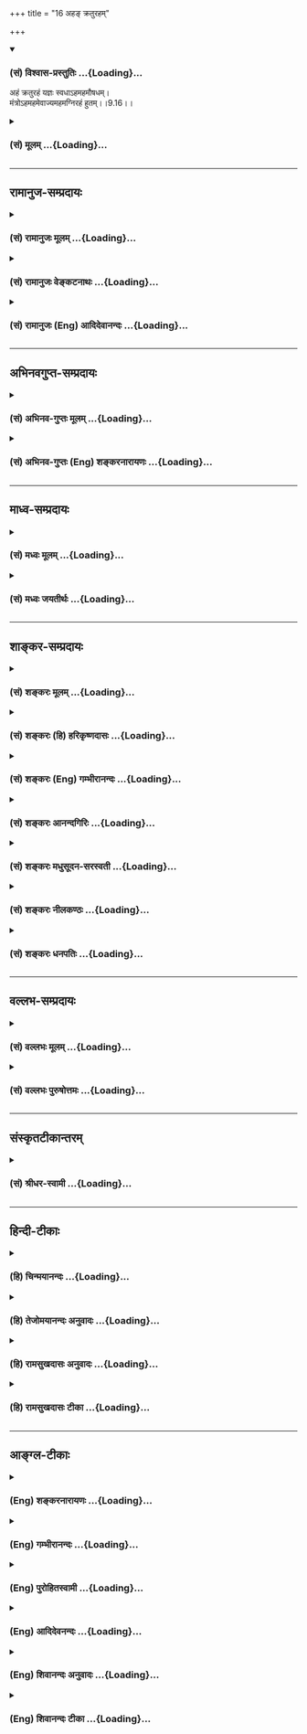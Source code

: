 +++
title = "16 अहङ् क्रतुरहम्"

+++
<div class="js_include" newlevelforh1="3" title="(सं) विश्वास-प्रस्तुतिः" unfilled url="/purANam/mahAbhAratam/06-bhIShma-parva/02-bhagavad-gItA-parva/saMskRtam/vishvAsa-prastutiH/09_rAja-vidyA-rAja-guhy/16_aha~N_kraturaham.md">
<details open><summary><h3>(सं) विश्वास-प्रस्तुतिः ...{Loading}...</h3></summary>

अहं क्रतुरहं यज्ञः स्वधाऽहमहमौषधम्।  
मंत्रोऽहमहमेवाज्यमहमग्निरहं हुतम्।।9.16।।
</details>
</div>
<div class="js_include collapsed" newlevelforh1="3" title="(सं) मूलम्" unfilled url="/purANam/mahAbhAratam/06-bhIShma-parva/02-bhagavad-gItA-parva/saMskRtam/mUlam/09_rAja-vidyA-rAja-guhy/16_aha~N_kraturaham.md">
<details><summary><h3>(सं) मूलम् ...{Loading}...</h3></summary>

अहं क्रतुरहं यज्ञः स्वधाऽहमहमौषधम्।  
मंत्रोऽहमहमेवाज्यमहमग्निरहं हुतम्।।9.16।।
</details>
</div>


_________________
## रामानुज-सम्प्रदायः
<div class="js_include collapsed" newlevelforh1="3" title="(सं) रामानुजः मूलम्" unfilled url="/purANam/mahAbhAratam/06-bhIShma-parva/02-bhagavad-gItA-parva/saMskRtam/rAmAnujaH/mUlam/09_rAja-vidyA-rAja-guhy/16_aha~N_kraturaham.md">
<details><summary><h3>(सं) रामानुजः मूलम् ...{Loading}...</h3></summary>

।।9.16।।**अहं क्रतुः** अहं ज्योतिष्टोमादिकक्रतुः **अहम्** एव **यज्ञः**
महायज्ञः **अहम्** एव **स्वधा** पितृगणपुष्टिदायिनी **औषधं** हविः च
**अहम्** एव। **अहम्** एव च **मन्त्रः अहम् एव आज्यम्।** प्रदर्शनार्थम्
इदम्; सोमादिकं च हविः अहम् एव इत्यर्थः। **अहम्** आहवनीयादिकः **अग्निः**
होमश्च **अहम्** एव।

</details>
</div>
<div class="js_include collapsed" newlevelforh1="3" title="(सं) रामानुजः वेङ्कटनाथः" unfilled url="/purANam/mahAbhAratam/06-bhIShma-parva/02-bhagavad-gItA-parva/saMskRtam/rAmAnujaH/venkaTanAthaH/09_rAja-vidyA-rAja-guhy/16_aha~N_kraturaham.md">
<details><summary><h3>(सं) रामानुजः वेङ्कटनाथः ...{Loading}...</h3></summary>

  
  
।।9.16।। यद्यपि परव्यूहादिरूपेणैकत्वपृथक्त्वे वक्तुं शक्ये; तथापि
अनन्तरग्रन्थानुसारादुक्त एवार्थ इत्यभिप्रायेणअहं क्रतुः
इत्यादिश्लोकचतुष्टयस्य प्रकृतसङ्गतमर्थं चाहतथाहीति। ज्योतिष्टोमादिक
इत्यनेनमहायज्ञ इत्यनेन च विषयविशेषप्रदर्शनात् क्रतुयज्ञशब्दयोः
पौनरुक्त्यपरिहारः। शारीरमानसश्रौतस्मार्तादिविभागस्तु न
प्रसिद्ध्यनुसारीति भावः। महायज्ञः ब्रह्मयज्ञादिः पञ्चविधः।
अविशेषादेवकारः सर्वत्रान्वेतव्यः। क्रतुतदवयवादिप्रसङ्गात्
स्वधाशब्दसहपाठादाज्यस्य च
पृथगुक्तत्वादोषधिविकारहविर्विशेषविषयोऽयमौषधशब्द इत्याहऔषधं
हविश्चाहमेवेति। एतेन स्वधौषधशब्दयोरन्नभेषजादिपरत्वव्याख्या
प्रत्युक्ता। विशेषविधिः शेषनिषेधार्थः इति शङ्कां परिहरतिप्रदर्शनार्थमिति।
एवमुत्तरेष्वपि पितामहादिकथनं प्रपितामहादिप्रदर्शनार्थं ग्राह्यम्।
अत्राग्निशब्दस्य प्रकरणविशेषाद्भूततृतीयादिमात्रविषयत्वं न युज्यत
इत्यभिप्रायेणाह -- अहमाहवनीयादिकोऽग्निरिति। हविषां प्रागुक्तत्वादत्र
हुतशब्दो भावार्थ इत्याह -- होमश्चेति।  
  

</details>
</div>
<div class="js_include collapsed" newlevelforh1="3" title="(सं) रामानुजः (Eng) आदिदेवानन्दः" unfilled url="/purANam/mahAbhAratam/06-bhIShma-parva/02-bhagavad-gItA-parva/saMskRtam/rAmAnujaH/english/AdidevAnandaH/09_rAja-vidyA-rAja-guhy/16_aha~N_kraturaham.md">
<details><summary><h3>(सं) रामानुजः (Eng) आदिदेवानन्दः ...{Loading}...</h3></summary>

9.16 I am the Kratu, namely, I am Jyotistoma and other Vedic sacrifices.
I alone am the Great Sacrifice (the fivefold sacrifices). I am the
Svadha, the libation offered to nourish the hosts of manes. I am the
herb, namely, oblation. I am the Mantra. I alone am the clarified
butter. This implies other illustrations also. I alone am the oblation
of Soma etc. Such is the meaning. I am the fire such as Ahavaniya etc. I
am the act of offering into fire.

</details>
</div>


_________________
## अभिनवगुप्त-सम्प्रदायः
<div class="js_include collapsed" newlevelforh1="3" title="(सं) अभिनव-गुप्तः मूलम्" unfilled url="/purANam/mahAbhAratam/06-bhIShma-parva/02-bhagavad-gItA-parva/saMskRtam/abhinava-guptaH/mUlam/09_rAja-vidyA-rAja-guhy/16_aha~N_kraturaham.md">
<details><summary><h3>(सं) अभिनव-गुप्तः मूलम् ...{Loading}...</h3></summary>

।।9.16 -- 9.19।। ननु कर्म तावत् कारककलापव्याप्तभेदोद्रेकि कथमभिन्नं
भगवत्पदं प्रापयतीति उच्यते -- अहं क्रतुरिति अर्जुनेत्यनन्तम्। एकस्यैव
निर्भागस्य ब्रह्मतत्त्वस्य परिकल्पित \[भेदवत्\] साधनाधीनं कर्म
पुनरेकत्वं निर्वर्तयति क्रियायाः सर्वकारकात्मसाक्षात्कारेणावस्थाने
भगवत्पदप्राप्तिं प्रत्यविदूरत्वात्। उक्तं च -- सेयं क्रियात्मिका शक्तिः
शिवस्य पशुवर्तिनी।  
  
बन्धयित्री स्वमार्गस्था ज्ञाता सिद्ध्युपपादिका।। +++(Spk; III; 16)+++इति
मयाप्युक्तम् -- उपक्रमे यैव बुद्धिर्भावाभावानुयायिनी।  
  
उपसंहृतिकाले सा भावाभावानुयायिनी।। इति। तत्र तत्र वितत्य विचारितचरमेतत्
इतीहोपरम्यते +++(S omits इति)+++। तपाम्यहमित्यादि अद्वैतकथाप्रसङ्गेनोक्तम्।

</details>
</div>
<div class="js_include collapsed" newlevelforh1="3" title="(सं) अभिनव-गुप्तः (Eng) शङ्करनारायणः" unfilled url="/purANam/mahAbhAratam/06-bhIShma-parva/02-bhagavad-gItA-parva/saMskRtam/abhinava-guptaH/english/shankaranArAyaNaH/09_rAja-vidyA-rAja-guhy/16_aha~N_kraturaham.md">
<details><summary><h3>(सं) अभिनव-गुप्तः (Eng) शङ्करनारायणः ...{Loading}...</h3></summary>

9.16 See Comment under 9.19

</details>
</div>


_________________
## माध्व-सम्प्रदायः
<div class="js_include collapsed" newlevelforh1="3" title="(सं) मध्वः मूलम्" unfilled url="/purANam/mahAbhAratam/06-bhIShma-parva/02-bhagavad-gItA-parva/saMskRtam/madhvaH/mUlam/09_rAja-vidyA-rAja-guhy/16_aha~N_kraturaham.md">
<details><summary><h3>(सं) मध्वः मूलम् ...{Loading}...</h3></summary>

।।9.16।। प्रतिज्ञातं विज्ञानमाह -- अहं क्रतुरित्यादिना।
क्रतवोऽग्निष्टोमादयः। यज्ञो देवतामुद्दिश्य द्रव्यपरित्यागः। उद्दिश्य
देवान्द्रव्याणां त्यागो यज्ञ इतीरितः इत्यभिधानात्।

</details>
</div>
<div class="js_include collapsed" newlevelforh1="3" title="(सं) मध्वः जयतीर्थः" unfilled url="/purANam/mahAbhAratam/06-bhIShma-parva/02-bhagavad-gItA-parva/saMskRtam/madhvaH/jayatIrthaH/09_rAja-vidyA-rAja-guhy/16_aha~N_kraturaham.md">
<details><summary><h3>(सं) मध्वः जयतीर्थः ...{Loading}...</h3></summary>

।।9.16।। विश्वतोमुखं इत्युक्तं सर्वात्मकत्वं प्रपञ्चयत्युत्तरेण इत्यन्यथा
व्याख्याननिरासार्थमाह -- **प्रतिज्ञातमि**ति। अन्यथा
प्रतिज्ञातानुक्तिप्रसङ्ग इति भावः। व्याख्यानं तुरसोऽहमप्सु \[7।8\]
इत्यादेरिव द्रष्टव्यम्। क्रतवः इति क्रतुयज्ञशब्दयोरर्थभेदमाह।
सामान्यविशेषभावेन भेद इत्यर्थः।

</details>
</div>


_________________
## शाङ्कर-सम्प्रदायः
<div class="js_include collapsed" newlevelforh1="3" title="(सं) शङ्करः मूलम्" unfilled url="/purANam/mahAbhAratam/06-bhIShma-parva/02-bhagavad-gItA-parva/saMskRtam/shankaraH/mUlam/09_rAja-vidyA-rAja-guhy/16_aha~N_kraturaham.md">
<details><summary><h3>(सं) शङ्करः मूलम् ...{Loading}...</h3></summary>

।।9.16।। --,**अहं क्रतुः** श्रौतकर्मभेदः अहमेव। **अहं यज्ञः** स्मार्तः।
किञ्च **स्वधा** अन्नम् **अहम्;** पितृभ्यो यत् दीयते। **अहम् औषधं**
सर्वप्राणिभिः यत् अद्यते तत् औषधशब्दशब्दितं व्रीहियवादिसाधारणम्। अथवा
स्वधा इति सर्वप्राणिसाधारणम् अन्नम्; औषधम् इति व्याध्युपशमनार्थं भेषजम्।
**मन्त्रः अहम्;** येन पितृभ्यो देवताभ्यश्च हविः दीयते। **अहमेव आज्यं**
हविश्च। **अहम् अग्निः;** यस्मिन् हूयते हविः सः अग्निः अहम्। **अहं हुतं**
हवनकर्म च।। किञ्च --,

</details>
</div>
<div class="js_include collapsed" newlevelforh1="3" title="(सं) शङ्करः (हि) हरिकृष्णदासः" unfilled url="/purANam/mahAbhAratam/06-bhIShma-parva/02-bhagavad-gItA-parva/saMskRtam/shankaraH/hindI/harikRShNadAsaH/09_rAja-vidyA-rAja-guhy/16_aha~N_kraturaham.md">
<details><summary><h3>(सं) शङ्करः (हि) हरिकृष्णदासः ...{Loading}...</h3></summary>

।।9.16।। यदि भक्तलोग बहुत प्रकारसे उपासना करते हैं तो आपकी ही उपासना कैसे
करते हैं इसपर कहते हैं --, क्रतु -- श्रौतयज्ञविशेष मैं हूँ और
यज्ञस्मार्तकर्मविशेष भी मैं ही हूँ। तथा जो पितरोंको दिया जाता है; वह
स्वधा नामक अन्न भी मैं ही हूँ। सब प्राणियोंसे जो खायी जाती है; उसका नाम
औषध है; वह औषध भी मैं ही हूँ। अथवा यों समझो कि सब प्राणियोंका साधारण
अन्न स्वधा है और व्याधिका नाश करनेके लिये काममें ली जानेवाली भेषज औषध
है। तथा जिसके द्वारा देव और पितरोंको हवि पहुँचायी जाती है वह मन्त्र भी
मैं ही हूँ। इसके अतिरिक्त मैं ही आज्य हविघृत हूँ; जिसमें होम किया जाता
है वह अग्नि भी मैं ही हूँ और मैं ही हवनरूपकर्म भी हूँ।

</details>
</div>
<div class="js_include collapsed" newlevelforh1="3" title="(सं) शङ्करः (Eng) गम्भीरानन्दः" unfilled url="/purANam/mahAbhAratam/06-bhIShma-parva/02-bhagavad-gItA-parva/saMskRtam/shankaraH/english/gambhIrAnandaH/09_rAja-vidyA-rAja-guhy/16_aha~N_kraturaham.md">
<details><summary><h3>(सं) शङ्करः (Eng) गम्भीरानन्दः ...{Loading}...</h3></summary>

9.16 Aham, I; am the kratuh, a kind of Vedic sacrifice; I Myself am the
yajnah, sacrifice as prescribed by the Smrtis; further, I am svadha, the
food that is offered to the manes; I am ausadham-by which word is meant
the food that is eaten by all creatures. Or, svadha means food in
general of all creatures, and ausadha means medicine for curing
diseases. I am the mantra with which offering is made to manes and gods.
I Myself am the ajyam, oblations; and I am agnih, the fire-I Myself am
the fire into which the oblation is poured. And I am the hutam, act of
offering. Besides,

</details>
</div>
<div class="js_include collapsed" newlevelforh1="3" title="(सं) शङ्करः आनन्दगिरिः" unfilled url="/purANam/mahAbhAratam/06-bhIShma-parva/02-bhagavad-gItA-parva/saMskRtam/shankaraH/AnandagiriH/09_rAja-vidyA-rAja-guhy/16_aha~N_kraturaham.md">
<details><summary><h3>(सं) शङ्करः आनन्दगिरिः ...{Loading}...</h3></summary>

।।9.16।। भगवदेकविषयमुपासनं तर्हि न सिध्यतीति शङ्कते -- **यदीति।**
प्रकारभेदमादाय ध्यायन्तोऽपि भगवन्तमेव ध्यायन्ति तस्य
सर्वात्मकत्वादित्याह -- **अत आहेति।** क्रतुयज्ञशब्दयोरपौनरुक्त्यं
दर्शयन् व्याचष्टे -- **श्रौत इत।** क्रियाकारकफलजातं भगवदतिरिक्तं
नास्तीति समुदायार्थः।

</details>
</div>
<div class="js_include collapsed" newlevelforh1="3" title="(सं) शङ्करः मधुसूदन-सरस्वती" unfilled url="/purANam/mahAbhAratam/06-bhIShma-parva/02-bhagavad-gItA-parva/saMskRtam/shankaraH/madhusUdana-sarasvatI/09_rAja-vidyA-rAja-guhy/16_aha~N_kraturaham.md">
<details><summary><h3>(सं) शङ्करः मधुसूदन-सरस्वती ...{Loading}...</h3></summary>

।।9.16।। यदि बहुधोपासते तर्हि कथं त्वामेवेत्याशङ्क्यात्मनो विश्वरूपत्वं
प्रपञ्चयति चतुर्भिः -- सर्वस्वरूपोऽहमिति वक्तव्ये
तत्तदेकदेशकथनमवयुत्यानुवादेन वैश्वानरे द्वादशकपालेऽष्टाकपालत्वादिकथनवत्।
क्रतुः श्रौतोऽग्निष्टोमादिः; यज्ञः स्मार्तो वैश्वदेवादिर्महायज्ञत्वेन
श्रुतिस्मृतिप्रसिद्धः; स्वधान्नं पितृभ्यो दीयमानं; औषधं ओषधिप्रभवमन्नं
सर्वैः प्राणिभिर्भज्यमानं भेषजं वा। मन्त्रो
याज्यापुरोनुवाक्यादिर्येनोद्दिश्य हविर्दीयते देवेभ्यः। आज्यं घृतम्।
सर्वहविरुपलक्षणमिदम्। अग्निराहवनीयादिर्हविप्रक्षेपाधिकरणम्। हुतं हवनं
हविःप्रक्षेपः। एतत्सर्वमहं परमेश्वर एव। एतदेकैकज्ञानमपि भगवदुपासनमिति
कथयितुं प्रत्येकमहंशब्दः। क्रियाकारकफलजातं किमपि भगवदतिरिक्तं नास्तीति
समुदायार्थः।

</details>
</div>
<div class="js_include collapsed" newlevelforh1="3" title="(सं) शङ्करः नीलकण्ठः" unfilled url="/purANam/mahAbhAratam/06-bhIShma-parva/02-bhagavad-gItA-parva/saMskRtam/shankaraH/nIlakaNThaH/09_rAja-vidyA-rAja-guhy/16_aha~N_kraturaham.md">
<details><summary><h3>(सं) शङ्करः नीलकण्ठः ...{Loading}...</h3></summary>

।।9.16।। इदमेवोपासनं विवृणोति -- **अहमिति।** क्रतुः संकल्पो
देवताध्यानरूपः। यज्ञः श्रौतः स्मार्तश्च देवतोद्देशेन द्रव्यत्यागः। स्वधा
पितॄणामन्नम्। औषधं मनुष्याणामन्नम्। मन्त्रो येन दीयते सः। आज्यं हविः।
अग्निः। हुतं प्रक्षेपक्रिया। इदं सर्वं यस्मादहमेवातस्तेषां
विश्वतोमुखमुपासनं युक्ततरमित्यर्थः।

</details>
</div>
<div class="js_include collapsed" newlevelforh1="3" title="(सं) शङ्करः धनपतिः" unfilled url="/purANam/mahAbhAratam/06-bhIShma-parva/02-bhagavad-gItA-parva/saMskRtam/shankaraH/dhanapatiH/09_rAja-vidyA-rAja-guhy/16_aha~N_kraturaham.md">
<details><summary><h3>(सं) शङ्करः धनपतिः ...{Loading}...</h3></summary>

।।9.16।। ननु बहुभिः प्रकारैः यदि उपासते तर्हि कथं तेषां त्वदेकविषयमुपासनं
सिध्यतीत्याशङ्क्य तत्तत्प्रकारभेदेन ध्यायन्तोऽपि मामेव ध्यायन्ति
सर्वात्मकत्वान्ममेत्याशयेनाह -- अहमित्यादिना। अहं क्रतुः श्रौतः
कर्मभेदोऽहमेवं। ननु क्रतुः संकल्पो देवताध्यानरुप इति भाष्यकृद्भिः कुतो न
व्याख्यातमितिचेत्; यज्ञादिसमभिव्याहारादिति गृहाण। यज्ञः स्मार्तकर्मभेदो
वैश्वदेवादिः सोऽप्यहमेव। पितृभ्योद्दीयतेऽन्नं तत्स्वधाशब्देन ग्राह्यम्।
सर्वप्राणिभिर्यदद्यतेऽन्नं तदौषधम्। यद्वा स्वधाशब्देन साधारणमन्नं
गृह्यते। औषधशब्देन व्याधिनिवर्तकमौषधम्। येन पितृभ्यो देवेभ्यश्च
हविर्दीयते स मन्त्रः आज्यं हविः यस्मिन्हूयते सोऽग्निः हुतं
हवनकर्मक्रियाकारकफलजातं मह्यतिरिक्तं नास्तीति समुदायार्थः।

</details>
</div>


_________________
## वल्लभ-सम्प्रदायः
<div class="js_include collapsed" newlevelforh1="3" title="(सं) वल्लभः मूलम्" unfilled url="/purANam/mahAbhAratam/06-bhIShma-parva/02-bhagavad-gItA-parva/saMskRtam/vallabhaH/mUlam/09_rAja-vidyA-rAja-guhy/16_aha~N_kraturaham.md">
<details><summary><h3>(सं) वल्लभः मूलम् ...{Loading}...</h3></summary>

।।9.16।। अन्त्यपक्षमेव ज्ञानं सिद्धं विवृणोति -- अहमिति
चतुर्भिश्चतुर्विधपुरुषार्थसिद्ध्यर्थम्। अत्र स्वस्य
सर्वरूपत्वात्सर्वोऽहं इति वक्तव्यत्वेऽपि यत्तदेकदेशरूपेण कथनं
तद्वैश्वानरद्वादशकपालादिवद्देवयुक्त्यानुवादेन। तत्पदयोजनं तु तत्तद्रूपं
भजतां तेन रूपेण फलदानं वैश्वानरद्वादशकपालाष्टादशकपालादिकानां तथैव
सिद्धत्वादिति तत्तद्रूपत्वं ज्ञात्वा मां भजतां मत्त एव सर्वं फलं इति
बोधयितुमाह -- क्रतुरिति। क्रतुः श्रौतकर्मसु सङ्कल्पः अहं ब्रह्मैव। यज्ञः
श्रौतः सोमादिरहम्। स्वधा पितृभ्यो दीयमानमन्नं नान्दीमुखादौ। औषधं
व्रीह्यादिकमन्नं ब्रह्म। मन्त्रो गायत्र्यादिः; आथर्वणश्च
ब्रह्मकर्मरूपोऽहं याज्यापुरोनुवाक्यादिरूपश्च। आज्यं घृतं
सर्वहव्योपलक्षणमेतत्। अग्निस्त्रेतादिरूपोऽहं पञ्चाग्निविद्यासिद्धश्च।
हुतं हविःप्रक्षेपोऽहं ब्रह्म। तदुपासनत्वेन ब्रह्मत्वं बोधयितुं
प्रत्येकमहं शब्दः।

</details>
</div>
<div class="js_include collapsed" newlevelforh1="3" title="(सं) वल्लभः पुरुषोत्तमः" unfilled url="/purANam/mahAbhAratam/06-bhIShma-parva/02-bhagavad-gItA-parva/saMskRtam/vallabhaH/puruShottamaH/09_rAja-vidyA-rAja-guhy/16_aha~N_kraturaham.md">
<details><summary><h3>(सं) वल्लभः पुरुषोत्तमः ...{Loading}...</h3></summary>

  
  
।।9.16।। नन्वेकमेव त्वां बहुधा ये भजन्ति ते च ज्ञानिन एव; तेषामज्ञाने
ज्ञाने कथं प्रवेशः इत्याशङ्क्य तत्तदात्मकं मां ज्ञात्वैव भजन्तीति
ज्ञापनाय स्वस्य सर्वात्मत्वं प्रकटयति -- क्रतुरित्यादिचतुर्भिः। क्रतुः
यज्ञाधिष्ठात्री देवता अहम्; आधिदैविकरूपस्तत्फलदातेत्यर्थः। यज्ञो
धर्मात्मकोऽग्निहोत्रादिर्यज्ञात्मकोऽहम्। स्वधा पित्रर्थे
श्राद्धादिपितृयज्ञरूपोऽहम्। औषधं सकलरोगनिवर्तनात्मकभैषज्यरूपोऽन्नरूपो वा
अहम्। मन्त्रः ऋगादिरहम्। आज्यं होमद्रव्यं हविः। अग्निराहवनीयादिः। हुतं
होमः।  
  

</details>
</div>


_________________
## संस्कृतटीकान्तरम्
<div class="js_include collapsed" newlevelforh1="3" title="(सं) श्रीधर-स्वामी" unfilled url="/purANam/mahAbhAratam/06-bhIShma-parva/02-bhagavad-gItA-parva/saMskRtam/shrIdhara-svAmI/09_rAja-vidyA-rAja-guhy/16_aha~N_kraturaham.md">
<details><summary><h3>(सं) श्रीधर-स्वामी ...{Loading}...</h3></summary>

।।9.16।। सर्वात्मतां प्रपञ्चयति **-- अहमिति चतुर्भिः।** क्रतुः
श्रौतोऽग्निष्टोमादिः; यज्ञस्तु स्मार्तः पञ्चयज्ञादिः; स्वधा पित्रर्थे
श्राद्धादिः; औषधमोषधिप्रभवमन्नं भेषजं वा; मन्त्रो याज्यापुरोनुवाक्यादिः;
आज्यं होमादिसाधनम्; अग्निराहवनीयादिः; हुतं होमः; एतत्सर्वमहमेव।

</details>
</div>


_________________
## हिन्दी-टीकाः
<div class="js_include collapsed" newlevelforh1="3" title="(हि) चिन्मयानन्दः" unfilled url="/purANam/mahAbhAratam/06-bhIShma-parva/02-bhagavad-gItA-parva/hindI/chinmayAnandaH/09_rAja-vidyA-rAja-guhy/16_aha~N_kraturaham.md">
<details><summary><h3>(हि) चिन्मयानन्दः ...{Loading}...</h3></summary>

।।9.16।। ,इस श्लोक में उक्त विचार को इसके पूर्व भी एक प्रसिद्ध श्लोक में
व्यक्त किया गया था। हवन क्रिया तथा उसमें प्रयुक्त विविध सामग्रियों के
रूपक के द्वारा इस श्लोक में आत्मा की सर्वरूपता एवं सर्वात्मकता का बोध
कराया गया है। कर्मकाण्ड में वर्णित कर्मानुष्ठान ही पूजाविधि है। वेदों
में उपदिष्ट यज्ञ कर्म को क्रतु तथा स्मृतिग्रन्थों में कथित कर्म को ही
यज्ञ कहा जाता है; जिसका अनुष्ठान महाभारत काल में किया जाता था। पितरों को
दिया जाने वाला अन्न स्वधा कहलाता है। अर्जुन को यहाँ उपदेश में बताया गया
है कि उपर्युक्त ये सब क्रतु आदि मैं ही हूँ। इतना ही नही वरन् यज्ञकर्म में
प्रयुक्त औषधि; अग्नि में आहुति के रूप में अर्पित किया जाने वाला घी
(आज्यम्); अग्नि; कर्म में उच्चारित मन्त्र और हवन क्रिया ये सब विविध
रूपों में आत्मा की ही अभिव्यक्ति हैं। जब स्वर्ण से अनेक आभूषण बनाये जाते
हैं; तब स्वर्ण निश्चय ही यह कह सकता है कि मैं कुण्डल हूँ; मैं अंगूठी
हूँ; मैं कण्ठी हूँ; मैं इन सब की चमक हूँ आदि। इसी प्रकार; आत्मा ही सब
रूपों का; घटनाओं आदि का सारतत्त्व होने के कारण भगवान् श्रीकृष्ण का उक्त
कथन दार्शनिक बुद्धि से सभी पाठकों को स्वीकार्य होगा। और --

</details>
</div>
<div class="js_include collapsed" newlevelforh1="3" title="(हि) तेजोमयानन्दः अनुवादः" unfilled url="/purANam/mahAbhAratam/06-bhIShma-parva/02-bhagavad-gItA-parva/hindI/tejomayAnandaH/anuvAdaH/09_rAja-vidyA-rAja-guhy/16_aha~N_kraturaham.md">
<details><summary><h3>(हि) तेजोमयानन्दः अनुवादः ...{Loading}...</h3></summary>

।।9.16।। मैं ऋक्रतु हूँ; मैं यज्ञ हूँ; स्वधा और औषध मैं हूँ, मैं मन्त्र
हूँ, घी हूँ, मैं अग्नि हूँ और हुतं अर्थात् हवन कर्म मैं हूँ।।

</details>
</div>
<div class="js_include collapsed" newlevelforh1="3" title="(हि) रामसुखदासः अनुवादः" unfilled url="/purANam/mahAbhAratam/06-bhIShma-parva/02-bhagavad-gItA-parva/hindI/rAmasukhadAsaH/anuvAdaH/09_rAja-vidyA-rAja-guhy/16_aha~N_kraturaham.md">
<details><summary><h3>(हि) रामसुखदासः अनुवादः ...{Loading}...</h3></summary>

।।9.16 -- 9.18।।****क्रतु मैं हूँ, यज्ञ मैं हूँ, स्वधा मैं हूँ, औषध
मैं हूँ, मन्त्र मैं हूँ, घृत मैं हूँ, अग्नि मैं हूँ और हवनरूप क्रिया भी
मैं हूँ। जाननेयोग्य पवित्र, ओंकार, ऋग्वेद, सामवेद और यजुर्वेद भी मैं ही
हूँ। इस सम्पूर्ण जगत्का पिता, धाता, माता, पितामह, गति, भर्ता, प्रभु,
साक्षी, निवास, आश्रय, सुहृद्, उत्पत्ति, प्रलय, स्थान, निधान तथा अविनाशी
बीज भी मैं ही हूँ।

</details>
</div>
<div class="js_include collapsed" newlevelforh1="3" title="(हि) रामसुखदासः टीका" unfilled url="/purANam/mahAbhAratam/06-bhIShma-parva/02-bhagavad-gItA-parva/hindI/rAmasukhadAsaH/TIkA/09_rAja-vidyA-rAja-guhy/16_aha~N_kraturaham.md">
<details><summary><h3>(हि) रामसुखदासः टीका ...{Loading}...</h3></summary>

।।9.16।।***व्याख्या**--***\[अपनी रुचि, श्रद्धा-विश्वासके अनुसार किसीको
भी साक्षात् परमात्माका स्वरूप मानकर उसके साथ सम्बन्ध जोड़ा जाय तो
वास्तवमें यह सम्बन्ध सत्के साथ ही है। केवल अपने मन-बुद्धिमें
किञ्चिन्मात्र भी संदेह न हो। जैसे ज्ञानके द्वारा मनुष्य सब देश, काल,
वस्तु, व्यक्ति आदिमें एक परमात्मतत्त्वको ही जानता है। परमात्माके सिवाय
दूसरी किसी वस्तु, व्यक्ति, घटना, परिस्थिति, क्रिया,आदिकी किञ्चिन्मात्र
भी स्वतन्त्र सत्ता नहीं है--इसमें उसको किञ्चिन्मात्र भी संदेह नहीं होता।
ऐसे ही भगवान् विराट्रूपसे अनेक रूपोंमें प्रकट हो रहे हैं; अतः सब कुछ
भगवान्-ही-भगवान् हैं -- इसमें अपनेको किञ्चिन्मात्र भी संदेह नहीं होना
चाहिये। कारण कि 'यह सब भगवान् कैसे हो सकते हैं;' यह संदेह साधकको
वास्तविक तत्त्वसे, मुक्तिसे वञ्चित कर देता है और महान् आफतमें फँसा देता
है। अतः यह बात दृढ़तासे मान लें कि कार्य-कारणरूपे स्थूल-सूक्ष्मरूप जो
कुछ देखने, सुनने, समझने और माननेमें आता है, वह सब केवल भगवान् ही हैं।
इसी कार्य-कारणरूपसे भगवान्की सर्वव्यापकताका वर्णन सोलहवेंसे उन्नीसवें
श्लोकतक किया गया है। \]

</details>
</div>


_________________
## आङ्ग्ल-टीकाः
<div class="js_include collapsed" newlevelforh1="3" title="(Eng) शङ्करनारायणः" unfilled url="/purANam/mahAbhAratam/06-bhIShma-parva/02-bhagavad-gItA-parva/english/shankaranArAyaNaH/09_rAja-vidyA-rAja-guhy/16_aha~N_kraturaham.md">
<details><summary><h3>(Eng) शङ्करनारायणः ...{Loading}...</h3></summary>

9.16. I am determination; I am sacrifice; I am Svadha; I am the juice of
the herb; I am the (Vedic) hymn; I am alone the clarified butter also; I
am the \[sacrificial\] fire; (and) I am the act of offering.

</details>
</div>
<div class="js_include collapsed" newlevelforh1="3" title="(Eng) गम्भीरानन्दः" unfilled url="/purANam/mahAbhAratam/06-bhIShma-parva/02-bhagavad-gItA-parva/english/gambhIrAnandaH/09_rAja-vidyA-rAja-guhy/16_aha~N_kraturaham.md">
<details><summary><h3>(Eng) गम्भीरानन्दः ...{Loading}...</h3></summary>

9.16 I am the kratu, I am the yajna, I am the svadha, I am the ausadha,
I am the mantra, I Myself am the ajya, I am the fire, and I am the act
of offering.

</details>
</div>
<div class="js_include collapsed" newlevelforh1="3" title="(Eng) पुरोहितस्वामी" unfilled url="/purANam/mahAbhAratam/06-bhIShma-parva/02-bhagavad-gItA-parva/english/purohitasvAmI/09_rAja-vidyA-rAja-guhy/16_aha~N_kraturaham.md">
<details><summary><h3>(Eng) पुरोहितस्वामी ...{Loading}...</h3></summary>

9.16 I am the Oblation, the Sacrifice and the Worship; I am the Fuel and
the Chant, I am the Butter offered to the fire, I am the Fire itself,
and I am the Act of offering.

</details>
</div>
<div class="js_include collapsed" newlevelforh1="3" title="(Eng) आदिदेवनन्दः" unfilled url="/purANam/mahAbhAratam/06-bhIShma-parva/02-bhagavad-gItA-parva/english/AdidevanandaH/09_rAja-vidyA-rAja-guhy/16_aha~N_kraturaham.md">
<details><summary><h3>(Eng) आदिदेवनन्दः ...{Loading}...</h3></summary>

9.16 I am the Kratu. I am the sacrifice. I am the offering to the manes.
I am the herb. I am the Mantra. I am Myself the clarified butter. I am
the fire. I am the oblation.

</details>
</div>
<div class="js_include collapsed" newlevelforh1="3" title="(Eng) शिवानन्दः अनुवादः" unfilled url="/purANam/mahAbhAratam/06-bhIShma-parva/02-bhagavad-gItA-parva/english/shivAnandaH/anuvAdaH/09_rAja-vidyA-rAja-guhy/16_aha~N_kraturaham.md">
<details><summary><h3>(Eng) शिवानन्दः अनुवादः ...{Loading}...</h3></summary>

9.16 I am the Kratu; I am the Yajna; I am the offering (food) to the
manes; I am the medicinal herbs and all the plants; I am the Mantra; I
am also the Ghee or the melted butter; I am the fire; I am the oblation.

</details>
</div>
<div class="js_include collapsed" newlevelforh1="3" title="(Eng) शिवानन्दः टीका" unfilled url="/purANam/mahAbhAratam/06-bhIShma-parva/02-bhagavad-gItA-parva/english/shivAnandaH/TIkA/09_rAja-vidyA-rAja-guhy/16_aha~N_kraturaham.md">
<details><summary><h3>(Eng) शिवानन्दः टीका ...{Loading}...</h3></summary>

9.16 अहम् I; क्रतुः sacrifice; अहम् I; यज्ञः the sacrifice; स्वधा the
offering to Pitris or ancestors; अहम् I; अहम् I; औषधम् the medicinal
herbs and all plants; मन्त्रः sacred syllable; अहम् I; अहम् I; एव also;
आज्यम् ghee or clarified butter; अहम् I; अग्निः the fire; अहम् I; हुतम्
the offering.Commentary Kratu is a kind of Vedic sacrifice.Yajna is the
worship enjoined in the Smriti or the holy books laying down lay and the
code of conduct.I am the Mantra; the chant with which the oblation is
offered to the manes or ancestors; and the shining ones (the Devatas or
gods).Hutam also means the act of offering.Aushadham All plants
including rice and barley or medicine that can cure diseases. (Cf.IV.24)

</details>
</div>
